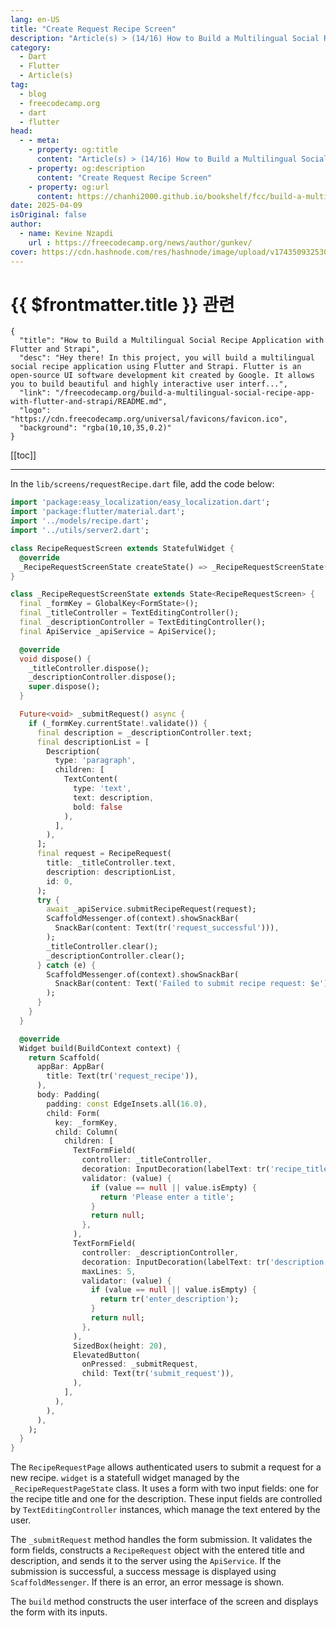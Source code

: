 ```yaml
---
lang: en-US
title: "Create Request Recipe Screen"
description: "Article(s) > (14/16) How to Build a Multilingual Social Recipe Application with Flutter and Strapi"
category:
  - Dart
  - Flutter
  - Article(s)
tag:
  - blog
  - freecodecamp.org
  - dart
  - flutter
head:
  - - meta:
    - property: og:title
      content: "Article(s) > (14/16) How to Build a Multilingual Social Recipe Application with Flutter and Strapi"
    - property: og:description
      content: "Create Request Recipe Screen"
    - property: og:url
      content: https://chanhi2000.github.io/bookshelf/fcc/build-a-multilingual-social-recipe-app-with-flutter-and-strapi/create-request-recipe-screen.html
date: 2025-04-09
isOriginal: false
author:
  - name: Kevine Nzapdi
    url : https://freecodecamp.org/news/author/gunkev/
cover: https://cdn.hashnode.com/res/hashnode/image/upload/v1743509325302/fd7d5d6c-9a48-4037-9cc2-3b35a92b6006.png
---
```


# {{ $frontmatter.title }} 관련

```component VPCard
{
  "title": "How to Build a Multilingual Social Recipe Application with Flutter and Strapi",
  "desc": "Hey there! In this project, you will build a multilingual social recipe application using Flutter and Strapi. Flutter is an open-source UI software development kit created by Google. It allows you to build beautiful and highly interactive user interf...",
  "link": "/freecodecamp.org/build-a-multilingual-social-recipe-app-with-flutter-and-strapi/README.md",
  "logo": "https://cdn.freecodecamp.org/universal/favicons/favicon.ico",
  "background": "rgba(10,10,35,0.2)"
}
```

[[toc]]

---

<SiteInfo
  name="How to Build a Multilingual Social Recipe Application with Flutter and Strapi"
  desc="Hey there! In this project, you will build a multilingual social recipe application using Flutter and Strapi. Flutter is an open-source UI software development kit created by Google. It allows you to build beautiful and highly interactive user interf..."
  url="https://freecodecamp.org/news/build-a-multilingual-social-recipe-app-with-flutter-and-strapi#heading-create-request-recipe-screen"
  logo="https://cdn.freecodecamp.org/universal/favicons/favicon.ico"
  preview="https://cdn.hashnode.com/res/hashnode/image/upload/v1743509325302/fd7d5d6c-9a48-4037-9cc2-3b35a92b6006.png"/>

In the <VPIcon icon="fas fa-folder-open"/>`lib/screens/`<VPIcon icon="fa-brands fa-dart-lang"/>`requestRecipe.dart` file, add the code below:

```dart title="lib/screens/requestRecipe.dart"
import 'package:easy_localization/easy_localization.dart';
import 'package:flutter/material.dart';
import '../models/recipe.dart';
import '../utils/server2.dart';

class RecipeRequestScreen extends StatefulWidget {
  @override
  _RecipeRequestScreenState createState() => _RecipeRequestScreenState();
}

class _RecipeRequestScreenState extends State<RecipeRequestScreen> {
  final _formKey = GlobalKey<FormState>();
  final _titleController = TextEditingController();
  final _descriptionController = TextEditingController();
  final ApiService _apiService = ApiService();

  @override
  void dispose() {
    _titleController.dispose();
    _descriptionController.dispose();
    super.dispose();
  }

  Future<void> _submitRequest() async {
    if (_formKey.currentState!.validate()) {
      final description = _descriptionController.text;
      final descriptionList = [
        Description(
          type: 'paragraph',
          children: [
            TextContent(
              type: 'text',
              text: description,
              bold: false
            ),
          ],
        ),
      ];
      final request = RecipeRequest(
        title: _titleController.text,
        description: descriptionList,
        id: 0,
      );
      try {
        await _apiService.submitRecipeRequest(request);
        ScaffoldMessenger.of(context).showSnackBar(
          SnackBar(content: Text(tr('request_successful'))),
        );
        _titleController.clear();
        _descriptionController.clear();
      } catch (e) {
        ScaffoldMessenger.of(context).showSnackBar(
          SnackBar(content: Text('Failed to submit recipe request: $e')),
        );
      }
    }
  }

  @override
  Widget build(BuildContext context) {
    return Scaffold(
      appBar: AppBar(
        title: Text(tr('request_recipe')),
      ),
      body: Padding(
        padding: const EdgeInsets.all(16.0),
        child: Form(
          key: _formKey,
          child: Column(
            children: [
              TextFormField(
                controller: _titleController,
                decoration: InputDecoration(labelText: tr('recipe_title')),
                validator: (value) {
                  if (value == null || value.isEmpty) {
                    return 'Please enter a title';
                  }
                  return null;
                },
              ),
              TextFormField(
                controller: _descriptionController,
                decoration: InputDecoration(labelText: tr('description')),
                maxLines: 5,
                validator: (value) {
                  if (value == null || value.isEmpty) {
                    return tr('enter_description');
                  }
                  return null;
                },
              ),
              SizedBox(height: 20),
              ElevatedButton(
                onPressed: _submitRequest,
                child: Text(tr('submit_request')),
              ),
            ],
          ),
        ),
      ),
    );
  }
}
```

The `RecipeRequestPage` allows authenticated users to submit a request for a new recipe. `widget` is a statefull widget managed by the `_RecipeRequestPageState` class. It uses a form with two input fields: one for the recipe title and one for the description. These input fields are controlled by `TextEditingController` instances, which manage the text entered by the user.

The `_submitRequest` method handles the form submission. It validates the form fields, constructs a `RecipeRequest` object with the entered title and description, and sends it to the server using the `ApiService`. If the submission is successful, a success message is displayed using `ScaffoldMessenger`. If there is an error, an error message is shown.

The `build` method constructs the user interface of the screen and displays the form with its inputs.
